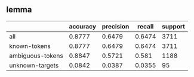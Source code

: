 
## lemma

|                  | accuracy | precision | recall | support |
|------------------|----------|-----------|--------|---------|
| all              | 0.8777   | 0.6479    | 0.6474 | 3711    |
| known-tokens     | 0.8777   | 0.6479    | 0.6474 | 3711    |
| ambiguous-tokens | 0.8847   | 0.5721    | 0.581  | 1188    |
| unknown-targets  | 0.0842   | 0.0387    | 0.0355 | 95      |

